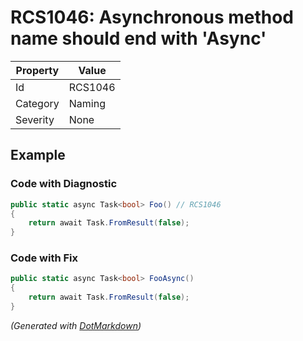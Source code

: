 # RCS1046: Asynchronous method name should end with 'Async'

| Property | Value   |
| -------- | ------- |
| Id       | RCS1046 |
| Category | Naming  |
| Severity | None    |

## Example

### Code with Diagnostic

```csharp
public static async Task<bool> Foo() // RCS1046
{
    return await Task.FromResult(false);
}
```

### Code with Fix

```csharp
public static async Task<bool> FooAsync()
{
    return await Task.FromResult(false);
}
```


*\(Generated with [DotMarkdown](http://github.com/JosefPihrt/DotMarkdown)\)*